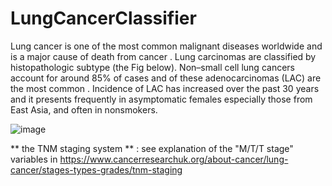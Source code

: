 # LungCancerClassifier

Lung cancer is one of the most common malignant diseases worldwide and is a major cause of death from cancer . Lung carcinomas are classified by histopathologic subtype (the Fig below). Non–small cell lung cancers account for around 85% of cases and of these adenocarcinomas (LAC) are the most common . Incidence of LAC has increased over the past 30 years and it presents frequently in asymptomatic females especially those from East Asia, and often in nonsmokers.

![image](https://user-images.githubusercontent.com/78892787/155035824-e055b78c-14c4-4c9f-89b2-1af2f73c48ae.png)

** the TNM staging system ** : see explanation of the "M/T/T stage" variables in https://www.cancerresearchuk.org/about-cancer/lung-cancer/stages-types-grades/tnm-staging

